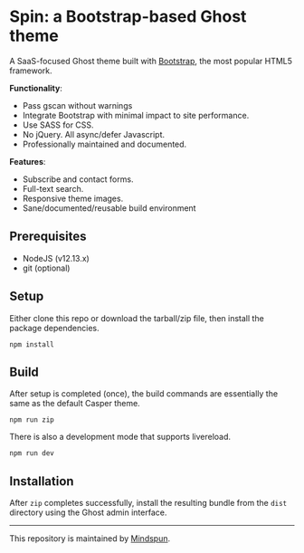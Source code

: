 # Spin: a Bootstrap-based Ghost theme

A SaaS-focused Ghost theme built with [Bootstrap](https://getbootstrap.com/), the most popular HTML5 framework.

**Functionality**:
* Pass gscan without warnings
* Integrate Bootstrap with minimal impact to site performance.
* Use SASS for CSS.
* No jQuery.  All async/defer Javascript.
* Professionally maintained and documented.

**Features**:
* Subscribe and contact forms.
* Full-text search.
* Responsive theme images.
* Sane/documented/reusable build environment


## Prerequisites
* NodeJS (v12.13.x)
* git (optional)

## Setup
Either clone this repo or download the tarball/zip file, then install the package
dependencies.

```shell script
npm install
```

## Build
After setup is completed (once), the build commands are essentially the same as
the default Casper theme.

```shell script
npm run zip
```

There is also a development mode that supports livereload.
```shell script
npm run dev
```

## Installation
After `zip` completes successfully, install the resulting bundle from the
`dist` directory using the Ghost admin interface.

***

This repository is maintained by [Mindspun](https://www.mindspun.com).